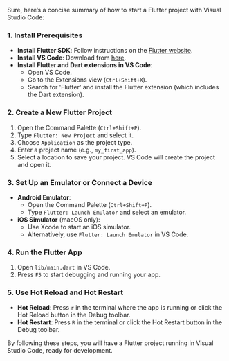 Sure, here’s a concise summary of how to start a Flutter project with Visual Studio Code:

### 1. Install Prerequisites
- **Install Flutter SDK**: Follow instructions on the [Flutter website](https://flutter.dev/docs/get-started/install).
- **Install VS Code**: Download from [here](https://code.visualstudio.com/).
- **Install Flutter and Dart extensions in VS Code**:
    - Open VS Code.
    - Go to the Extensions view (`Ctrl+Shift+X`).
    - Search for 'Flutter' and install the Flutter extension (which includes the Dart extension).

### 2. Create a New Flutter Project
1. Open the Command Palette (`Ctrl+Shift+P`).
2. Type `Flutter: New Project` and select it.
3. Choose `Application` as the project type.
4. Enter a project name (e.g., `my_first_app`).
5. Select a location to save your project. VS Code will create the project and open it.

### 3. Set Up an Emulator or Connect a Device
- **Android Emulator**:
    - Open the Command Palette (`Ctrl+Shift+P`).
    - Type `Flutter: Launch Emulator` and select an emulator.
- **iOS Simulator** (macOS only):
    - Use Xcode to start an iOS simulator.
    - Alternatively, use `Flutter: Launch Emulator` in VS Code.

### 4. Run the Flutter App
1. Open `lib/main.dart` in VS Code.
2. Press `F5` to start debugging and running your app.

### 5. Use Hot Reload and Hot Restart
- **Hot Reload**: Press `r` in the terminal where the app is running or click the Hot Reload button in the Debug toolbar.
- **Hot Restart**: Press `R` in the terminal or click the Hot Restart button in the Debug toolbar.

By following these steps, you will have a Flutter project running in Visual Studio Code, ready for development.


